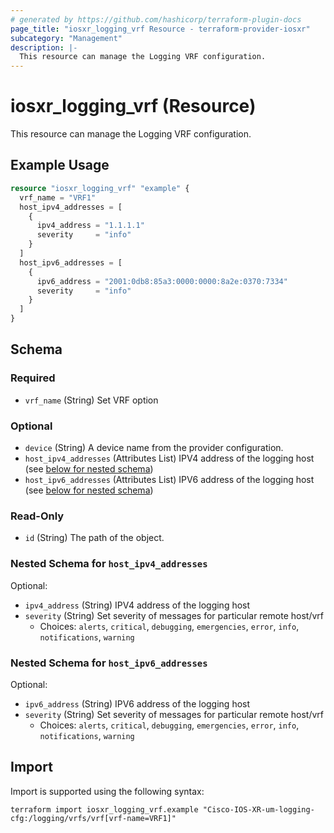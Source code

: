 ```yaml
---
# generated by https://github.com/hashicorp/terraform-plugin-docs
page_title: "iosxr_logging_vrf Resource - terraform-provider-iosxr"
subcategory: "Management"
description: |-
  This resource can manage the Logging VRF configuration.
---
```


# iosxr_logging_vrf (Resource)

This resource can manage the Logging VRF configuration.

## Example Usage

```terraform
resource "iosxr_logging_vrf" "example" {
  vrf_name = "VRF1"
  host_ipv4_addresses = [
    {
      ipv4_address = "1.1.1.1"
      severity     = "info"
    }
  ]
  host_ipv6_addresses = [
    {
      ipv6_address = "2001:0db8:85a3:0000:0000:8a2e:0370:7334"
      severity     = "info"
    }
  ]
}
```

<!-- schema generated by tfplugindocs -->
## Schema

### Required

- `vrf_name` (String) Set VRF option

### Optional

- `device` (String) A device name from the provider configuration.
- `host_ipv4_addresses` (Attributes List) IPV4 address of the logging host (see [below for nested schema](#nestedatt--host_ipv4_addresses))
- `host_ipv6_addresses` (Attributes List) IPV6 address of the logging host (see [below for nested schema](#nestedatt--host_ipv6_addresses))

### Read-Only

- `id` (String) The path of the object.

<a id="nestedatt--host_ipv4_addresses"></a>
### Nested Schema for `host_ipv4_addresses`

Optional:

- `ipv4_address` (String) IPV4 address of the logging host
- `severity` (String) Set severity of  messages for particular remote host/vrf
  - Choices: `alerts`, `critical`, `debugging`, `emergencies`, `error`, `info`, `notifications`, `warning`


<a id="nestedatt--host_ipv6_addresses"></a>
### Nested Schema for `host_ipv6_addresses`

Optional:

- `ipv6_address` (String) IPV6 address of the logging host
- `severity` (String) Set severity of  messages for particular remote host/vrf
  - Choices: `alerts`, `critical`, `debugging`, `emergencies`, `error`, `info`, `notifications`, `warning`

## Import

Import is supported using the following syntax:

```shell
terraform import iosxr_logging_vrf.example "Cisco-IOS-XR-um-logging-cfg:/logging/vrfs/vrf[vrf-name=VRF1]"
```
